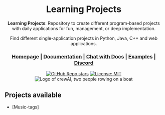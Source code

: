 <div align="center">

# **Learning Projects**

**Learning Projects**: Repository to create different program-based projects with daily applications for fun, management, or deep implementation.

Find different single-application projects in Python, Java, C++ and web applications.

<h3>

[Homepage](https://www.crewai.io/) | [Documentation](https://docs.crewai.com/) | [Chat with Docs](https://chatg.pt/DWjSBZn) | [Examples](https://github.com/joaomdmoura/crewai-examples) | [Discord](https://discord.com/invite/X4JWnZnxPb)

</h3>

[![GitHub Repo stars](https://img.shields.io/github/stars/joaomdmoura/crewAI)](https://github.com/joaomdmoura/crewAI)
[![License: MIT](https://img.shields.io/badge/License-MIT-green.svg)](https://opensource.org/licenses/MIT)
![Logo of crewAI, two people rowing on a boat](./docs/crewai_logo.png)

</div>

## Projects available
* [Music-tags]
